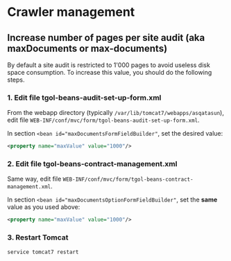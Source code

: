 # Crawler management

## Increase number of pages per site audit (aka maxDocuments or max-documents)

By default a site audit is restricted to 1'000 pages to avoid useless disk space consumption.
To increase this value, you should do the following steps.

### 1. Edit file tgol-beans-audit-set-up-form.xml

From the webapp directory (typically `/var/lib/tomcat7/webapps/asqatasun`),
edit file `WEB-INF/conf/mvc/form/tgol-beans-audit-set-up-form.xml`.

In section `<bean id="maxDocumentsFormFieldBuilder"`, set the desired value:
  
```xml
<property name="maxValue" value="1000"/>
```

### 2. Edit file tgol-beans-contract-management.xml

Same way, edit file `WEB-INF/conf/mvc/form/tgol-beans-contract-management.xml`.
 
In section `<bean id="maxDocumentsOptionFormFieldBuilder"`, set the
**same** value as you used above:

```xml
<property name="maxValue" value="1000"/>
```

### 3. Restart Tomcat

```sh
service tomcat7 restart
```